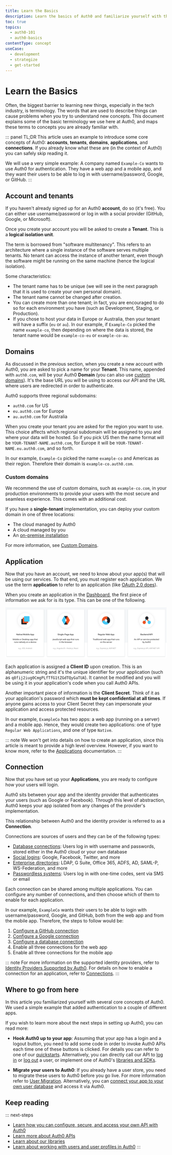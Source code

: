 ```yaml
---
title: Learn the Basics
description: Learn the basics of Auth0 and familiarize yourself with the terminology
toc: true
topics:
  - auth0-101
  - auth0-basics
contentType: concept
useCase:
  - development
  - strategize
  - get-started
---
```

# Learn the Basics

Often, the biggest barrier to learning new things, especially in the tech industry, is terminology. The words that are used to describe things can cause problems when you try to understand new concepts. This document explains some of the basic terminology we use here at Auth0, and maps these terms to concepts you are already familiar with.

::: panel TL;DR
This article uses an example to introduce some core concepts of Auth0: **accounts**, **tenants**, **domains**, **applications**, and **connections**. If you already know what these are (in the context of Auth0) you can safely skip reading it.

We will use a very simple example: A company named `Example-Co` wants to use Auth0 for authentication. They have a web app and a mobile app, and they want their users to be able to log in with username/password, Google, or GitHub.
:::

## Account and tenants

If you haven't already signed up for an Auth0 **account**, do so (it's free). You can either use username/password or log in with a social provider (GitHub, Google, or Microsoft).

Once you create your account you will be asked to create a **Tenant**. This is a **logical isolation unit**.

The term is borrowed from "software multitenancy". This refers to an architecture where a single instance of the software serves multiple tenants. No tenant can access the instance of another tenant, even though the software might be running on the same machine (hence the logical isolation).

Some characteristics:

- The tenant name has to be unique (we will see in the next paragraph that it is used to create your own personal domain).
- The tenant name cannot be changed after creation.
- You can create more than one tenant; in fact, you are encouraged to do so for each environment you have (such as Development, Staging, or Production).
- If you chose to host your data in Europe or Australia, then your tenant will have a suffix (`eu` or `au`). In our example, if `Example-Co` picked the name `example-co`, then depending on where the data is stored, the tenant name would be `example-co-eu` or `example-co-au`.

## Domains

As discussed in the previous section, when you create a new account with Auth0, you are asked to pick a name for your **Tenant**. This name, appended with `auth0.com`, will be your Auth0 **Domain** (you can also use [custom domains](#custom-domains)). It's the base URL you will be using to access our API and the URL where users are redirected in order to authenticate.

Auth0 supports three regional subdomains: 
- `auth0.com` for US
- `eu.auth0.com` for Europe
- `au.auth0.com` for Australia

When you create your tenant you are asked for the region you want to use. This choice affects which regional subdomain will be assigned to you and where your data will be hosted. So if you pick US then the name format will be `YOUR-TENANT-NAME.auth0.com`, for Europe it will be `YOUR-TENANT-NAME.eu.auth0.com`, and so forth.

In our example, `Example-Co` picked the name `example-co` and Americas as their region. Therefore their domain is `example-co.auth0.com`.

### Custom domains

We recommend the use of custom domains, such as `example-co.com`, in your production environments to provide your users with the most secure and seamless experience. This comes with an additional cost. 

If you have a **single-tenant** implementation, you can deploy your custom domain in one of three locations:
- The cloud managed by Auth0
- A cloud managed by you
- An [on-premise installation](/appliance)

For more information, see [Custom Domains](/custom-domains). 

## Application

Now that you have an account, we need to know about your app(s) that will be using our services. To that end, you must register each application. We use the term **application** to refer to an application (like [OAuth 2.0 does](https://tools.ietf.org/html/rfc6749#page-6)).

When you create an application in the [Dashboard](${manage_url}/#/applications), the first piece of information we ask for is its type. This can be one of the following.

![Application Types](/media/articles/getting-started/client-types.png)

Each application is assigned a **Client ID** upon creation. This is an alphanumeric string and it's the unique identifier for your application (such as `q8fij2iug0CmgPLfTfG1tZGdTQyGaTUA`). It cannot be modified and you will be using it in your application's code when you call Auth0 APIs.

Another important piece of information is the **Client Secret**. Think of it as your application's password which **must be kept confidential at all times**. If anyone gains access to your Client Secret they can impersonate your application and access protected resources.

In our example, `ExampleCo` has two apps: a web app (running on a server) and a mobile app. Hence, they would create two applications: one of type `Regular Web Applications`, and one of type `Native`.

::: note
We won't get into details on how to create an application, since this article is meant to provide a high level overview. However, if you want to know more, refer to the [Applications](/applications) documentation.
:::

## Connection

Now that you have set up your **Applications**, you are ready to configure how your users will login. 

Auth0 sits between your app and the identity provider that authenticates your users (such as Google or Facebook). Through this level of abstraction, Auth0 keeps your app isolated from any changes of the provider's implementation.

This relationship between Auth0 and the identity provider is referred to as a **Connection**.

Connections are sources of users and they can be of the following types:

- [Database connections](/connections/database): Users log in with username and passwords, stored either in the Auth0 cloud or your own database
- [Social logins](/identityproviders#social): Google, Facebook, Twitter, and more
- [Enterprise directories](/identityproviders#enterprise): LDAP, G Suite, Office 365, ADFS, AD, SAML-P, WS-Federation, and more
- [Passwordless systems](/connections/passwordless): Users log in with one-time codes, sent via SMS or email

Each connection can be shared among multiple applications. You can configure any number of connections, and then choose which of them to enable for each application.

In our example, `ExampleCo` wants their users to be able to login with username/password, Google, and GitHub, both from the web app and from the mobile app. Therefore, the steps to follow would be:
1. [Configure a GitHub connection](/connections/social/github)
1. [Configure a Google connection](/connections/social/google)
1. [Configure a database connection](/connections/database)
1. Enable all three connections for the web app
1. Enable all three connections for the mobile app

::: note
For more information on the supported identity providers, refer to [Identity Providers Supported by Auth0](/identityproviders). For details on how to enable a connection for an application, refer to [Connections](/connections).
:::

## Where to go from here

In this article you familiarized yourself with several core concepts of Auth0. We used a simple example that added authentication to a couple of different apps.

If you wish to learn more about the next steps in setting up Auth0, you can read more:

- **Hook Auth0 up to your app**: Assuming that your app has a login and a logout button, you need to add some code in order to invoke Auth0 APIs each time one of these buttons is clicked. For details you can refer to one of our [quickstarts](/quickstarts). Alternatively, you can directly call our API to [log in](/api/authentication#login) or [log out](/api/authentication#logout) a user, or implement one of Auth0's [libraries and SDKs](/libraries).

- **Migrate your users to Auth0**: If you already have a user store, you need to migrate these users to Auth0 before you go live. For more information refer to [User Migration](/users/concepts/overview-user-migration). Alternatively, you can [connect your app to your own user database](/connections/database/custom-db) and access it via Auth0.

## Keep reading

::: next-steps
- [Learn how you can configure, secure, and access your own API with Auth0](/apis)
- [Learn more about Auth0 APIs](/api/info)
- [Learn about our libraries](/libraries)
- [Learn about working with users and user profiles in Auth0](/users)
:::
